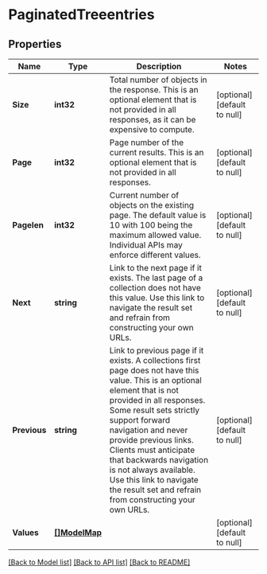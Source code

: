 # PaginatedTreeentries

## Properties
Name | Type | Description | Notes
------------ | ------------- | ------------- | -------------
**Size** | **int32** | Total number of objects in the response. This is an optional element that is not provided in all responses, as it can be expensive to compute. | [optional] [default to null]
**Page** | **int32** | Page number of the current results. This is an optional element that is not provided in all responses. | [optional] [default to null]
**Pagelen** | **int32** | Current number of objects on the existing page. The default value is 10 with 100 being the maximum allowed value. Individual APIs may enforce different values. | [optional] [default to null]
**Next** | **string** | Link to the next page if it exists. The last page of a collection does not have this value. Use this link to navigate the result set and refrain from constructing your own URLs. | [optional] [default to null]
**Previous** | **string** | Link to previous page if it exists. A collections first page does not have this value. This is an optional element that is not provided in all responses. Some result sets strictly support forward navigation and never provide previous links. Clients must anticipate that backwards navigation is not always available. Use this link to navigate the result set and refrain from constructing your own URLs. | [optional] [default to null]
**Values** | [**[]ModelMap**](map.md) |  | [optional] [default to null]

[[Back to Model list]](../README.md#documentation-for-models) [[Back to API list]](../README.md#documentation-for-api-endpoints) [[Back to README]](../README.md)

